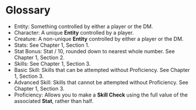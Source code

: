 # Glossary

- Entity: Something controlled by either a player or the DM.
- Character: A unique **Entity** controlled by a player.
- Creature: A non-unique **Entity** controlled by either a player or the DM.
- Stats: See Chapter 1, Section 1.
- Stat Bonus: Stat / 10, rounded down to nearest whole number. See Chapter 1, Section 2.
- Skills: See Chapter 1, Section 3.
- Basic Skill: Skills that can be attempted without Proficiency. See Chapter 1, Section 3.
- Advanced Skill: Skills that cannot be attempted without Proficiency. See Chapter 1, Section 3.
- Proficiency: Allows you to make a **Skill Check** using the full value of the associated **Stat**, rather than half.